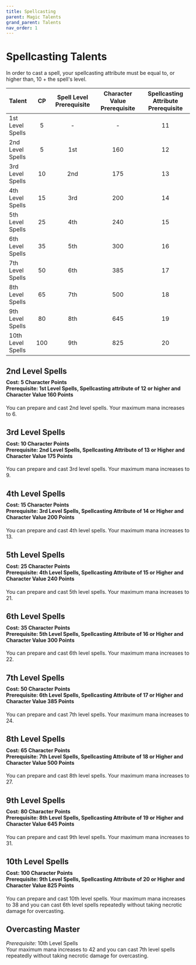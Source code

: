 ```yaml
---
title: Spellcasting
parent: Magic Talents
grand_parent: Talents
nav_order: 1
---
```


# Spellcasting Talents

In order to cast a spell, your spellcasting attribute must be equal to, or higher than, 10 + the spell's level.

| Talent | CP | Spell Level Prerequisite | Character Value Prerequisite | Spellcasting Attribute Prerequisite |
|:-------|:--:|:------------------------:|:----------------------------:|:-----------------------------------:|
| 1st Level Spells  | 5   | -   | -   | 11 |
| 2nd Level Spells  | 5   | 1st | 160 | 12 |
| 3rd Level Spells  | 10  | 2nd | 175 | 13 |
| 4th Level Spells  | 15  | 3rd | 200 | 14 |
| 5th Level Spells  | 25  | 4th | 240 | 15 |
| 6th Level Spells  | 35  | 5th | 300 | 16 |
| 7th Level Spells  | 50  | 6th | 385 | 17 |
| 8th Level Spells  | 65  | 7th | 500 | 18 |
| 9th Level Spells  | 80  | 8th | 645 | 19 |
| 10th Level Spells | 100 | 9th | 825 | 20 |

## 2nd Level Spells

<div style="margin-top:-10px;"></div>

#### **Cost:** 5 Character Points<br>**Prerequisite:** 1st Level Spells, Spellcasting attribute of 12 or higher and Character Value 160 Points
You can prepare and cast 2nd level spells. Your maximum mana increases to 6.

## 3rd Level Spells

<div style="margin-top:-10px;"></div>

#### **Cost:** 10 Character Points<br>**Prerequisite:** 2nd Level Spells, Spellcasting Attribute of 13 or Higher and Character Value 175 Points
You can prepare and cast 3rd level spells. Your maximum mana increases to 9.

## 4th Level Spells

<div style="margin-top:-10px;"></div>

#### **Cost:** 15 Character Points<br>**Prerequisite:** 3rd Level Spells, Spellcasting Attribute of 14 or Higher and Character Value 200 Points
You can prepare and cast 4th level spells. Your maximum mana increases to 13.

## 5th Level Spells

<div style="margin-top:-10px;"></div>

#### **Cost:** 25 Character Points<br>**Prerequisite:** 4th Level Spells, Spellcasting Attribute of 15 or Higher and Character Value 240 Points
You can prepare and cast 5th level spells. Your maximum mana increases to 21.

## 6th Level Spells

<div style="margin-top:-10px;"></div>

#### **Cost:** 35 Character Points<br>**Prerequisite:** 5th Level Spells, Spellcasting Attribute of 16 or Higher and Character Value 300 Points
You can prepare and cast 6th level spells. Your maximum mana increases to 22.

## 7th Level Spells

<div style="margin-top:-10px;"></div>

#### **Cost:** 50 Character Points<br>**Prerequisite:** 6th Level Spells, Spellcasting Attribute of 17 or Higher and Character Value 385 Points
You can prepare and cast 7th level spells. Your maximum mana increases to 24.

## 8th Level Spells

<div style="margin-top:-10px;"></div>

#### **Cost:** 65 Character Points<br>**Prerequisite:** 7th Level Spells, Spellcasting Attribute of 18 or Higher and Character Value 500 Points
You can prepare and cast 8th level spells. Your maximum mana increases to 27.

## 9th Level Spells

<div style="margin-top:-10px;"></div>

#### **Cost:** 80 Character Points<br>**Prerequisite:** 8th Level Spells, Spellcasting Attribute of 19 or Higher and Character Value 645 Points
You can prepare and cast 9th level spells. Your maximum mana increases to 31.

## 10th Level Spells

<div style="margin-top:-10px;"></div>

#### **Cost:** 100 Character Points<br>**Prerequisite:** 9th Level Spells, Spellcasting Attribute of 20 or Higher and Character Value 825 Points
You can prepare and cast 10th level spells. Your maximum mana increases to 38 and you can cast 6th level spells repeatedly without taking necrotic damage for overcasting.

## Overcasting Master
*Prerequisite:* 10th Level Spells<br>
Your maximum mana increases to 42 and you can cast 7th level spells repeatedly without taking necrotic damage for overcasting.
